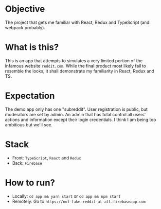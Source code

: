 # Objective
The project that gets me familiar with React, Redux and TypeScript (and webpack probably).

# What is this?
This is an app that attempts to simulates a very limited portion of the infamous website ```reddit.com```. While the final product most likely fail to resemble the looks, it shall demonstrate my familiarity in React, Redux and TS.

# Expectation
The demo app only has one "subreddit". User registration is public, but moderators are set by admin. An admin that has total control all users' actions and information except their login credentials. I think I am being too ambitious but we'll see.

# Stack
* Front: ```TypeScript```, ```React``` and ```Redux```
* Back: ```Firebase```

# How to run?
* Locally: ```cd app && yarn start``` or ```cd app && npm start```
* Remotely: Go to ```https://not-fake-reddit-at-all.firebaseapp.com```